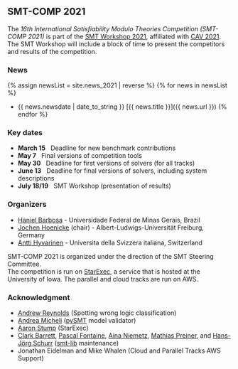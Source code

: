 ## SMT-COMP 2021

The *16th International Satisfiability Modulo Theories Competition (SMT-COMP
2021)* is part of the [SMT Workshop
2021](https://smt-workshop.cs.uiowa.edu/2021/), affiliated with [CAV
2021](http://i-cav.org/2021/).  The SMT Workshop will include a block of time to
present the competitors and results of the competition.

### News
{% assign newsList = site.news_2021 | reverse %}
{% for news in newsList %}
- {{ news.newsdate | date_to_string }} [{{ news.title }}]({{ news.url }})
{% endfor %}

### Key dates
 - **March 15**  &nbsp; Deadline for new benchmark contributions
 - **May 7** &nbsp; Final versions of competition tools
 - **May 30**    &nbsp; Deadline for first versions of solvers (for all tracks)
 - **June 13**   &nbsp; Deadline for final versions of solvers, including system descriptions
 - **July 18/19** &nbsp; SMT Workshop (presentation of results)

### Organizers
- [Haniel Barbosa](http://homepages.dcc.ufmg.br/~hbarbosa/) - Universidade Federal de Minas Gerais, Brazil
- [Jochen Hoenicke](https://jochen-hoenicke.de/) (chair) - Albert-Ludwigs-Universität Freiburg, Germany
- [Antti Hyvarinen](https://www.inf.usi.ch/postdoc/hyvarinen/) - Universita della Svizzera italiana, Switzerland

SMT-COMP 2021 is organized under the direction of the SMT Steering
Committee.
<br/>
The competition is run on [StarExec](https://www.starexec.org),
a service that is hosted at the University of Iowa.  The parallel and
cloud tracks are run on AWS.

### Acknowledgment
- [Andrew Reynolds](https://homepage.divms.uiowa.edu/~ajreynol/) (Spotting wrong logic classification)
- [Andrea Micheli](https://www.mikand.net/) ([pySMT](https://github.com/pysmt/pysmt) model validator)
- [Aaron Stump](http://homepage.divms.uiowa.edu/~astump/) (StarExec)
- [Clark Barrett](http://theory.stanford.edu/~barrett/), [Pascal
  Fontaine](https://members.loria.fr/PFontaine/), [Aina
Niemetz](https://cs.stanford.edu/~niemetz/), [Mathias
Preiner](https://cs.stanford.edu/~preiner/), and [Hans-Jörg
Schurr](https://team.inria.fr/veridis/schurr/)
([smt-lib](http://smtlib.cs.uiowa.edu/index.shtml) maintenance)
- Jonathan Eidelman and Mike Whalen (Cloud and Parallel Tracks AWS Support)
